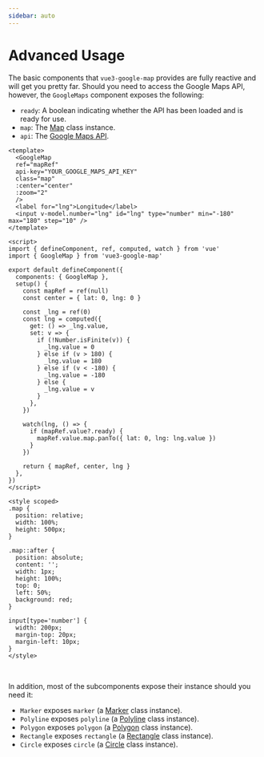 ```yaml
---
sidebar: auto
---
```

# Advanced Usage

The basic components that `vue3-google-map` provides are fully reactive and will get you pretty far. Should you need to access the Google Maps API, however, the `GoogleMaps` component exposes the following:

- `ready`: A boolean indicating whether the API has been loaded and is ready for use.
- `map`: The [Map](https://developers.google.com/maps/documentation/javascript/reference/map#Map) class instance.
- `api`: The [Google Maps API](https://developers.google.com/maps/documentation/javascript/reference).

<!-- prettier-ignore -->
```vue
<template>
  <GoogleMap
  ref="mapRef"
  api-key="YOUR_GOOGLE_MAPS_API_KEY"
  class="map"
  :center="center"
  :zoom="2"
  />
  <label for="lng">Longitude</label>
  <input v-model.number="lng" id="lng" type="number" min="-180" max="180" step="10" />
</template>

<script>
import { defineComponent, ref, computed, watch } from 'vue'
import { GoogleMap } from 'vue3-google-map'

export default defineComponent({
  components: { GoogleMap },
  setup() {
    const mapRef = ref(null)
    const center = { lat: 0, lng: 0 }

    const _lng = ref(0)
    const lng = computed({
      get: () => _lng.value,
      set: v => {
        if (!Number.isFinite(v)) {
          _lng.value = 0
        } else if (v > 180) {
          _lng.value = 180
        } else if (v < -180) {
          _lng.value = -180
        } else {
          _lng.value = v
        }
      },
    })

    watch(lng, () => {
      if (mapRef.value?.ready) {
        mapRef.value.map.panTo({ lat: 0, lng: lng.value })
      }
    })

    return { mapRef, center, lng }
  },
})
</script>

<style scoped>
.map {
  position: relative;
  width: 100%;
  height: 500px;
}

.map::after {
  position: absolute;
  content: '';
  width: 1px;
  height: 100%;
  top: 0;
  left: 50%;
  background: red;
}

input[type='number'] {
  width: 200px;
  margin-top: 20px;
  margin-left: 10px;
}
</style>
```

\
<ApiAccessExample style="width: 100%; height: 500px" />

In addition, most of the subcomponents expose their instance should you need it:

- `Marker` exposes `marker` (a [Marker](https://developers.google.com/maps/documentation/javascript/reference/marker#Marker) class instance).
- `Polyline` exposes `polyline` (a [Polyline](https://developers.google.com/maps/documentation/javascript/reference/polygon#Polyline) class instance).
- `Polygon` exposes `polygon` (a [Polygon](https://developers.google.com/maps/documentation/javascript/reference/polygon#Polyline) class instance).
- `Rectangle` exposes `rectangle` (a [Rectangle](https://developers.google.com/maps/documentation/javascript/reference/polygon#Rectangle) class instance).
- `Circle` exposes `circle` (a [Circle](https://developers.google.com/maps/documentation/javascript/reference/polygon#Circle) class instance).
